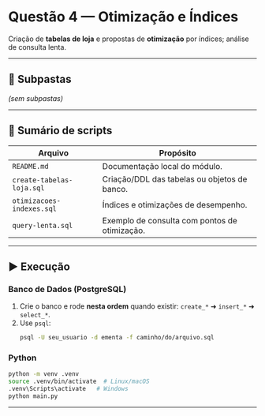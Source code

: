 # Questão 4 — Otimização e Índices

Criação de **tabelas de loja** e propostas de **otimização** por índices; análise de consulta lenta.

---

## 📂 Subpastas
_(sem subpastas)_

---

## 📜 Sumário de scripts
| Arquivo | Propósito |
|---|---|
| `README.md` | Documentação local do módulo. |
| `create-tabelas-loja.sql` | Criação/DDL das tabelas ou objetos de banco. |
| `otimizacoes-indexes.sql` | Índices e otimizações de desempenho. |
| `query-lenta.sql` | Exemplo de consulta com pontos de otimização. |

---

## ▶️ Execução
### Banco de Dados (PostgreSQL)
1. Crie o banco e rode **nesta ordem** quando existir: `create_*` ➜ `insert_*` ➜ `select_*`.
2. Use `psql`:
   ```bash
   psql -U seu_usuario -d ementa -f caminho/do/arquivo.sql
   ```

### Python
```bash
python -m venv .venv
source .venv/bin/activate  # Linux/macOS
.venv\Scripts\activate   # Windows
python main.py
```

---


